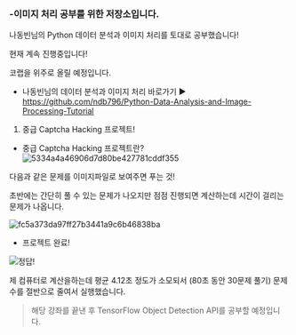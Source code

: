 ### -이미지 처리 공부를 위한 저장소입니다.

나동빈님의 Python 데이터 분석과 이미지 처리를 토대로 공부했습니다!

현재 계속 진행중입니다!

코랩을 위주로 올릴 예정입니다.


- 나동빈님의 데이터 분석과 이미지 처리 바로가기 ▶ https://github.com/ndb796/Python-Data-Analysis-and-Image-Processing-Tutorial


1. 중급 Captcha Hacking 프로젝트!
  - 중급 Captcha Hacking 프로젝트란?
 ![5334a4a46906d7d80be427781cddf355](https://user-images.githubusercontent.com/68139415/117544186-31dcd280-b05b-11eb-90bf-1278cbf87b86.png)
 
 
다음과 같은 문제를 이미지파일로 보여주면 푸는 것!


초반에는 간단히 풀 수 있는 문제가 나오지만 점점 진행되면 계산하는데 시간이 걸리는 문제가 나옵니다. 

  ![fc5a373da97ff27b3441a9c6b46838ba](https://user-images.githubusercontent.com/68139415/117544181-2689a700-b05b-11eb-8c40-22adc2d0b008.png)
 

- 프로젝트 완료!

 ![정답!](https://user-images.githubusercontent.com/68139415/117444255-2b276000-af74-11eb-8cc8-e393ee749d31.PNG)

제 컴퓨터로 계산을하는데 평균 4.12초 정도가 소모되서 (80초 동안 30문제 풀기) 문제 수를 절반으로 줄여서 실행했습니다.



> 해당 강좌를 끝낸 후 TensorFlow Object Detection API를 공부할 예정입니다.
